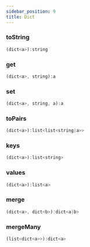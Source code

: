 ```yaml
---
sidebar_position: 9
title: Dict
---
```


### toString

```javascript
(dict<a>):string
```


### get

```javascript
(dict<a>, string):a
```


### set

```javascript
(dict<a>, string, a):a
```


### toPairs

```javascript
(dict<a>):list<list<string|a>>
```


### keys

```javascript
(dict<a>):list<string>
```


### values

```javascript
(dict<a>):list<a>
```


### merge

```javascript
(dict<a>, dict<b>):dict<a|b>
```


### mergeMany

```javascript
(list<dict<a>>):dict<a>
```
